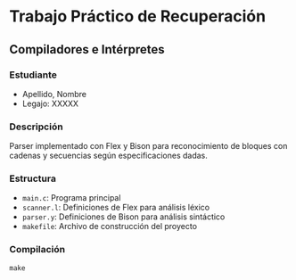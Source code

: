 # Trabajo Práctico de Recuperación
## Compiladores e Intérpretes

### Estudiante
- Apellido, Nombre
- Legajo: XXXXX

### Descripción
Parser implementado con Flex y Bison para reconocimiento de bloques con cadenas y secuencias según especificaciones dadas.

### Estructura
- `main.c`: Programa principal
- `scanner.l`: Definiciones de Flex para análisis léxico
- `parser.y`: Definiciones de Bison para análisis sintáctico
- `makefile`: Archivo de construcción del proyecto

### Compilación
```make
make